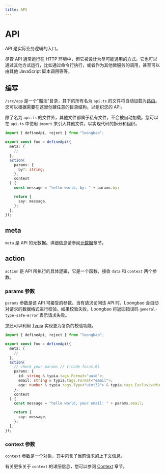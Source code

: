 ```yaml
---
title: API
---
```


# API

API 是实际业务逻辑的入口。

尽管 API 通常运行在 HTTP 环境中，但它被设计为尽可能通用的方式。它也可以通过其他方式运行，比如通过命令行执行，或者作为其他微服务的调用，甚至可以由其他 JavaScript 脚本调用等等。

## 编写

`/src/app` 是一个"魔法"目录，其下的所有名为 `api.ts` 的文件将自动加载为[路由](/old/docs/router.md)。您可以根据需要在这里创建任意的目录结构，以组织您的 API。

除了名为 `api.ts` 的文件外，其他文件都属于私有文件，不会被自动加载。您可以在 `api.ts` 中使用 `import` 来引入其他文件，以实现代码的拆分和组织。

```ts
import { defineApi, reject } from "loongbao";

export const foo = defineApi({
  meta: {
    //
  },
  action(
    params: {
      by?: string;
    },
    context
  ) {
    const message = "hello world, by: " + params.by;

    return {
      say: message,
    };
  },
});
```

## meta

`meta` 是 API 的元数据。详细信息请参阅[元数据](/old/docs/meta.md)章节。

## action

`action` 是 API 所执行的具体逻辑，它是一个函数，接收 `data` 和 `context` 两个参数。

### params 参数

`params` 参数是该 API 可接受的参数。当有请求访问该 API 时，Loongbao 会自动对请求的数据格式进行校验。如果校验失败，Loongbao 将返回错误码 `general-type-safe-error` 表示请求失败。

您还可以利用 [Typia](https://typia.io/docs/validators/tags/) 实现更为复杂的校验功能。

```ts
import { defineApi, reject } from "loongbao";

export const foo = defineApi({
  meta: {
    //
  },
  action(
    // check your params // [!code focus:6]
    params: {
      id: string & typia.tags.Format<"uuid">;
      email: string & typia.tags.Format<"email">;
      age: number & typia.tags.Type<"uint32"> & typia.tags.ExclusiveMinimum<19> & typia.tags.Maximum<100>;
    },
    context
  ) {
    const message = "hello world, your email: " + params.email;

    return {
      say: message,
    };
  },
});
```

### context 参数

`context` 参数是一个对象，其中包含了当前请求的上下文信息。

有关更多关于 `context` 的详细信息，您可以参阅 [Context](/old/docs/context.md) 章节。
